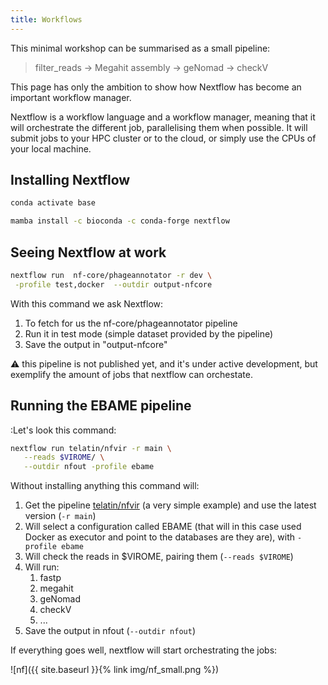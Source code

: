 ```yaml
---
title: Workflows
---
```


This minimal workshop can be summarised as a small pipeline: 

> filter_reads -> Megahit assembly -> geNomad -> checkV

This page has only the ambition to show how Nextflow 
has become an important workflow manager.

Nextflow is a workflow language and a workflow manager,
meaning that it will orchestrate the different job, parallelising them
when possible.
It will submit jobs to your HPC cluster or to the cloud, or simply use the CPUs 
of your local machine.

## Installing Nextflow

```bash
conda activate base

mamba install -c bioconda -c conda-forge nextflow
```


## Seeing Nextflow at work

```bash
nextflow run  nf-core/phageannotator -r dev \
 -profile test,docker  --outdir output-nfcore 
```

With this command we ask Nextflow:

1. To fetch for us the nf-core/phageannotator pipeline
2. Run it in test mode (simple dataset provided by the pipeline)
3. Save the output in "output-nfcore"

:warning: this pipeline is not published yet, and it's under active development, but exemplify the amount of jobs
that nextflow can orchestate.


## Running the EBAME pipeline

:Let's look this command:

```bash
nextflow run telatin/nfvir -r main \
   --reads $VIROME/ \
   --outdir nfout -profile ebame
```

Without installing anything this command will:

1. Get the pipeline [telatin/nfvir](https://github.com/telatin/nfvir) (a very simple example) and use the latest version (`-r main`)
2. Will select a configuration called EBAME (that will in this case used Docker as executor and point to the databases are they are), with `-profile ebame`
3. Will check the reads in $VIROME, pairing them (`--reads $VIROME`)
4. Will run:
   1. fastp
   2. megahit
   3. geNomad
   4. checkV
   5. ...
5. Save the output in nfout (`--outdir nfout`)

If everything goes well, nextflow will start orchestrating the jobs:

![nf]({{ site.baseurl }}{% link img/nf_small.png %})

